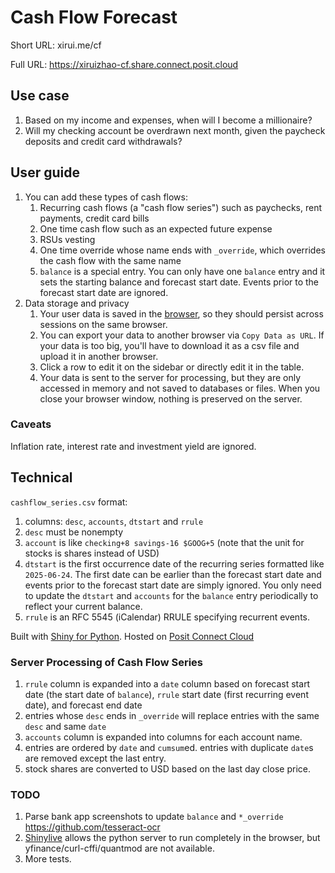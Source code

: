 # Cash Flow Forecast

Short URL: xirui.me/cf

Full URL: https://xiruizhao-cf.share.connect.posit.cloud

## Use case

1.  Based on my income and expenses, when will I become a millionaire?
2.  Will my checking account be overdrawn next month, given the paycheck deposits and credit card withdrawals?

## User guide

1.  You can add these types of cash flows:
    1.  Recurring cash flows (a "cash flow series") such as paychecks, rent payments, credit card bills
    2.  One time cash flow such as an expected future expense
    3.  RSUs vesting
    4.  One time override whose name ends with `_override`, which overrides the cash flow with the same name
    5.  `balance` is a special entry. You can only have one `balance` entry and it sets the starting balance and forecast start date. Events prior to the forecast start date are ignored.
2.  Data storage and privacy
    1.  Your user data is saved in the [browser](https://en.wikipedia.org/wiki/Web_storage), so they should persist across sessions on the same browser.
    2.  You can export your data to another browser via `Copy Data as URL`. If your data is too big, you'll have to download it as a csv file and upload it in another browser.
    3.  Click a row to edit it on the sidebar or directly edit it in the table.
    4.  Your data is sent to the server for processing, but they are only accessed in memory and not saved to databases or files. When you close your browser window, nothing is preserved on the server.


### Caveats

Inflation rate, interest rate and investment yield are ignored.

## Technical

`cashflow_series.csv` format:

1.  columns: `desc`, `accounts`, `dtstart` and `rrule`
2.  `desc` must be nonempty
3.  `account` is like `checking+8 savings-16 $GOOG+5` (note that the unit for stocks is shares instead of USD)
4.  `dtstart` is the first occurrence date of the recurring series formatted like `2025-06-24`. The first date can be earlier than the forecast start date and events prior to the forecast start date are simply ignored. You only need to update the `dtstart` and `accounts` for the `balance` entry periodically to reflect your current balance.
5.  `rrule` is an RFC 5545 (iCalendar) RRULE specifying recurrent events.

Built with [Shiny for Python](https://shiny.posit.co/py/). Hosted on [Posit Connect Cloud](https://connect.posit.cloud)

### Server Processing of Cash Flow Series

1.  `rrule` column is expanded into a `date` column based on forecast start date (the start date of `balance`), `rrule` start date (first recurring event date), and forecast end date
2.  entries whose `desc` ends in `_override` will replace entries with the same `desc` and same `date`
3.  `accounts` column is expanded into columns for each account name.
4.  entries are ordered by `date` and `cumsum`ed. entries with duplicate `date`s are removed except the last entry.
5.  stock shares are converted to USD based on the last day close price.

### TODO

1.  Parse bank app screenshots to update `balance` and `*_override` https://github.com/tesseract-ocr
2.  [Shinylive](https://shiny.posit.co/py/get-started/shinylive.html) allows the python server to run completely in the browser, but yfinance/curl-cffi/quantmod are not available.
3.  More tests.